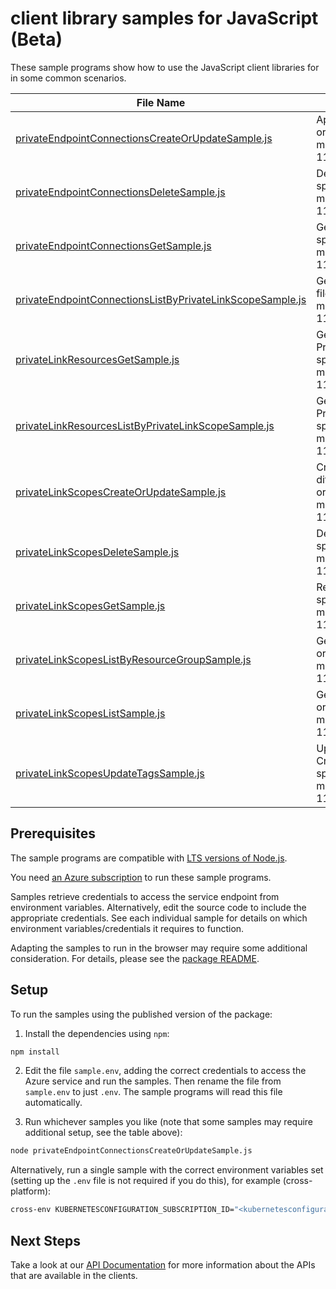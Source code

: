 # client library samples for JavaScript (Beta)

These sample programs show how to use the JavaScript client libraries for in some common scenarios.

| **File Name**                                                                                                       | **Description**                                                                                                                                                                                                                                                                                                                                      |
| ------------------------------------------------------------------------------------------------------------------- | ---------------------------------------------------------------------------------------------------------------------------------------------------------------------------------------------------------------------------------------------------------------------------------------------------------------------------------------------------- |
| [privateEndpointConnectionsCreateOrUpdateSample.js][privateendpointconnectionscreateorupdatesample]                 | Approve or reject a private endpoint connection with a given name. x-ms-original-file: specification/kubernetesconfiguration/resource-manager/Microsoft.KubernetesConfiguration/privateLinkScopes/preview/2024-11-01-preview/examples/PrivateEndpointConnectionUpdate.json                                                                           |
| [privateEndpointConnectionsDeleteSample.js][privateendpointconnectionsdeletesample]                                 | Deletes a private endpoint connection with a given name. x-ms-original-file: specification/kubernetesconfiguration/resource-manager/Microsoft.KubernetesConfiguration/privateLinkScopes/preview/2024-11-01-preview/examples/PrivateEndpointConnectionDelete.json                                                                                     |
| [privateEndpointConnectionsGetSample.js][privateendpointconnectionsgetsample]                                       | Gets a private endpoint connection. x-ms-original-file: specification/kubernetesconfiguration/resource-manager/Microsoft.KubernetesConfiguration/privateLinkScopes/preview/2024-11-01-preview/examples/PrivateEndpointConnectionGet.json                                                                                                             |
| [privateEndpointConnectionsListByPrivateLinkScopeSample.js][privateendpointconnectionslistbyprivatelinkscopesample] | Gets all private endpoint connections on a private link scope. x-ms-original-file: specification/kubernetesconfiguration/resource-manager/Microsoft.KubernetesConfiguration/privateLinkScopes/preview/2024-11-01-preview/examples/PrivateEndpointConnectionList.json                                                                                 |
| [privateLinkResourcesGetSample.js][privatelinkresourcesgetsample]                                                   | Gets the private link resources that need to be created for a Azure Monitor PrivateLinkScope. x-ms-original-file: specification/kubernetesconfiguration/resource-manager/Microsoft.KubernetesConfiguration/privateLinkScopes/preview/2024-11-01-preview/examples/PrivateLinkScopePrivateLinkResourceGet.json                                         |
| [privateLinkResourcesListByPrivateLinkScopeSample.js][privatelinkresourceslistbyprivatelinkscopesample]             | Gets the private link resources that need to be created for a Azure Monitor PrivateLinkScope. x-ms-original-file: specification/kubernetesconfiguration/resource-manager/Microsoft.KubernetesConfiguration/privateLinkScopes/preview/2024-11-01-preview/examples/PrivateLinkScopePrivateLinkResourceListGet.json                                     |
| [privateLinkScopesCreateOrUpdateSample.js][privatelinkscopescreateorupdatesample]                                   | Creates (or updates) a Azure Arc PrivateLinkScope. Note: You cannot specify a different value for InstrumentationKey nor AppId in the Put operation. x-ms-original-file: specification/kubernetesconfiguration/resource-manager/Microsoft.KubernetesConfiguration/privateLinkScopes/preview/2024-11-01-preview/examples/PrivateLinkScopesCreate.json |
| [privateLinkScopesDeleteSample.js][privatelinkscopesdeletesample]                                                   | Deletes a Azure Arc PrivateLinkScope. x-ms-original-file: specification/kubernetesconfiguration/resource-manager/Microsoft.KubernetesConfiguration/privateLinkScopes/preview/2024-11-01-preview/examples/PrivateLinkScopesDelete.json                                                                                                                |
| [privateLinkScopesGetSample.js][privatelinkscopesgetsample]                                                         | Returns a Azure Arc PrivateLinkScope. x-ms-original-file: specification/kubernetesconfiguration/resource-manager/Microsoft.KubernetesConfiguration/privateLinkScopes/preview/2024-11-01-preview/examples/PrivateLinkScopesGet.json                                                                                                                   |
| [privateLinkScopesListByResourceGroupSample.js][privatelinkscopeslistbyresourcegroupsample]                         | Gets a list of Azure Arc PrivateLinkScopes within a resource group. x-ms-original-file: specification/kubernetesconfiguration/resource-manager/Microsoft.KubernetesConfiguration/privateLinkScopes/preview/2024-11-01-preview/examples/PrivateLinkScopesListByResourceGroup.json                                                                     |
| [privateLinkScopesListSample.js][privatelinkscopeslistsample]                                                       | Gets a list of all Azure Arc PrivateLinkScopes within a subscription. x-ms-original-file: specification/kubernetesconfiguration/resource-manager/Microsoft.KubernetesConfiguration/privateLinkScopes/preview/2024-11-01-preview/examples/PrivateLinkScopesList.json                                                                                  |
| [privateLinkScopesUpdateTagsSample.js][privatelinkscopesupdatetagssample]                                           | Updates an existing PrivateLinkScope's tags. To update other fields use the CreateOrUpdate method. x-ms-original-file: specification/kubernetesconfiguration/resource-manager/Microsoft.KubernetesConfiguration/privateLinkScopes/preview/2024-11-01-preview/examples/PrivateLinkScopesUpdateTagsOnly.json                                           |

## Prerequisites

The sample programs are compatible with [LTS versions of Node.js](https://github.com/nodejs/release#release-schedule).

You need [an Azure subscription][freesub] to run these sample programs.

Samples retrieve credentials to access the service endpoint from environment variables. Alternatively, edit the source code to include the appropriate credentials. See each individual sample for details on which environment variables/credentials it requires to function.

Adapting the samples to run in the browser may require some additional consideration. For details, please see the [package README][package].

## Setup

To run the samples using the published version of the package:

1. Install the dependencies using `npm`:

```bash
npm install
```

2. Edit the file `sample.env`, adding the correct credentials to access the Azure service and run the samples. Then rename the file from `sample.env` to just `.env`. The sample programs will read this file automatically.

3. Run whichever samples you like (note that some samples may require additional setup, see the table above):

```bash
node privateEndpointConnectionsCreateOrUpdateSample.js
```

Alternatively, run a single sample with the correct environment variables set (setting up the `.env` file is not required if you do this), for example (cross-platform):

```bash
cross-env KUBERNETESCONFIGURATION_SUBSCRIPTION_ID="<kubernetesconfiguration subscription id>" KUBERNETESCONFIGURATION_RESOURCE_GROUP="<kubernetesconfiguration resource group>" node privateEndpointConnectionsCreateOrUpdateSample.js
```

## Next Steps

Take a look at our [API Documentation][apiref] for more information about the APIs that are available in the clients.

[privateendpointconnectionscreateorupdatesample]: https://github.com/Azure/azure-sdk-for-js/blob/main/sdk/kubernetesconfiguration/arm-kubernetesconfiguration-privatelinkscopes/samples/v1-beta/javascript/privateEndpointConnectionsCreateOrUpdateSample.js
[privateendpointconnectionsdeletesample]: https://github.com/Azure/azure-sdk-for-js/blob/main/sdk/kubernetesconfiguration/arm-kubernetesconfiguration-privatelinkscopes/samples/v1-beta/javascript/privateEndpointConnectionsDeleteSample.js
[privateendpointconnectionsgetsample]: https://github.com/Azure/azure-sdk-for-js/blob/main/sdk/kubernetesconfiguration/arm-kubernetesconfiguration-privatelinkscopes/samples/v1-beta/javascript/privateEndpointConnectionsGetSample.js
[privateendpointconnectionslistbyprivatelinkscopesample]: https://github.com/Azure/azure-sdk-for-js/blob/main/sdk/kubernetesconfiguration/arm-kubernetesconfiguration-privatelinkscopes/samples/v1-beta/javascript/privateEndpointConnectionsListByPrivateLinkScopeSample.js
[privatelinkresourcesgetsample]: https://github.com/Azure/azure-sdk-for-js/blob/main/sdk/kubernetesconfiguration/arm-kubernetesconfiguration-privatelinkscopes/samples/v1-beta/javascript/privateLinkResourcesGetSample.js
[privatelinkresourceslistbyprivatelinkscopesample]: https://github.com/Azure/azure-sdk-for-js/blob/main/sdk/kubernetesconfiguration/arm-kubernetesconfiguration-privatelinkscopes/samples/v1-beta/javascript/privateLinkResourcesListByPrivateLinkScopeSample.js
[privatelinkscopescreateorupdatesample]: https://github.com/Azure/azure-sdk-for-js/blob/main/sdk/kubernetesconfiguration/arm-kubernetesconfiguration-privatelinkscopes/samples/v1-beta/javascript/privateLinkScopesCreateOrUpdateSample.js
[privatelinkscopesdeletesample]: https://github.com/Azure/azure-sdk-for-js/blob/main/sdk/kubernetesconfiguration/arm-kubernetesconfiguration-privatelinkscopes/samples/v1-beta/javascript/privateLinkScopesDeleteSample.js
[privatelinkscopesgetsample]: https://github.com/Azure/azure-sdk-for-js/blob/main/sdk/kubernetesconfiguration/arm-kubernetesconfiguration-privatelinkscopes/samples/v1-beta/javascript/privateLinkScopesGetSample.js
[privatelinkscopeslistbyresourcegroupsample]: https://github.com/Azure/azure-sdk-for-js/blob/main/sdk/kubernetesconfiguration/arm-kubernetesconfiguration-privatelinkscopes/samples/v1-beta/javascript/privateLinkScopesListByResourceGroupSample.js
[privatelinkscopeslistsample]: https://github.com/Azure/azure-sdk-for-js/blob/main/sdk/kubernetesconfiguration/arm-kubernetesconfiguration-privatelinkscopes/samples/v1-beta/javascript/privateLinkScopesListSample.js
[privatelinkscopesupdatetagssample]: https://github.com/Azure/azure-sdk-for-js/blob/main/sdk/kubernetesconfiguration/arm-kubernetesconfiguration-privatelinkscopes/samples/v1-beta/javascript/privateLinkScopesUpdateTagsSample.js
[apiref]: https://learn.microsoft.com/javascript/api/@azure/arm-kubernetesconfiguration-privatelinkscopes?view=azure-node-preview
[freesub]: https://azure.microsoft.com/free/
[package]: https://github.com/Azure/azure-sdk-for-js/tree/main/sdk/kubernetesconfiguration/arm-kubernetesconfiguration-privatelinkscopes/README.md
